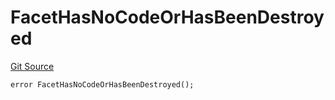 # FacetHasNoCodeOrHasBeenDestroyed
[Git Source](https://github.com/thrackle-io/tron/blob/22d59d8913fec75ff35111960d6c2b98915a9f8b/src/protocol/economic/ruleProcessor/RuleProcessorDiamond.sol)


```solidity
error FacetHasNoCodeOrHasBeenDestroyed();
```


